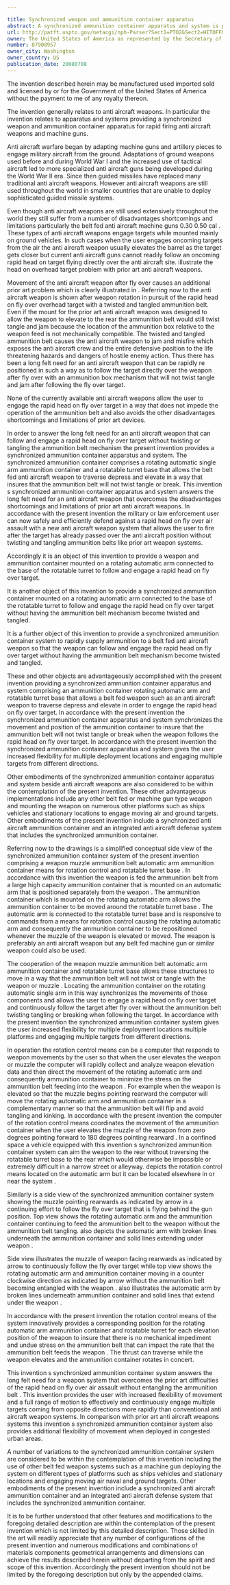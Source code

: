 ```yaml
---

title: Synchronized weapon and ammunition container apparatus
abstract: A synchronized ammunition container apparatus and system is provided with a weapon, rotating automatic arm, ammunition container, and rotatable turret base that allows an anti-aircraft weapon, to traverse, depress and elevate in order to engage a rapid, head-on, fly-over target. The synchronized ammunition container apparatus synchronizes the movement and position of the rotating automatic single arm, ammunition container and rotatable turret base to insure that the ammunition belt will not twist, tangle or break when the weapon follows a rapid, head-on, fly-over target. The synchronized ammunition container system and apparatus gives the user increased flexibility for multiple deployment locations and engaging multiple targets from different directions. Other embodiments include a synchronized anti-aircraft ammunition container and combining the apparatus and anti-aircraft weapon into an integrated anti-aircraft defense system with the synchronized ammunition container.
url: http://patft.uspto.gov/netacgi/nph-Parser?Sect1=PTO2&Sect2=HITOFF&p=1&u=%2Fnetahtml%2FPTO%2Fsearch-adv.htm&r=1&f=G&l=50&d=PALL&S1=07908957&OS=07908957&RS=07908957
owner: The United States of America as represented by the Secretary of the Army
number: 07908957
owner_city: Washington
owner_country: US
publication_date: 20080708
---
```

The invention described herein may be manufactured used imported sold and licensed by or for the Government of the United States of America without the payment to me of any royalty thereon.

The invention generally relates to anti aircraft weapons. In particular the invention relates to apparatus and systems providing a synchronized weapon and ammunition container apparatus for rapid firing anti aircraft weapons and machine guns.

Anti aircraft warfare began by adapting machine guns and artillery pieces to engage military aircraft from the ground. Adaptations of ground weapons used before and during World War I and the increased use of tactical aircraft led to more specialized anti aircraft guns being developed during the World War II era. Since then guided missiles have replaced many traditional anti aircraft weapons. However anti aircraft weapons are still used throughout the world in smaller countries that are unable to deploy sophisticated guided missile systems.

Even though anti aircraft weapons are still used extensively throughout the world they still suffer from a number of disadvantages shortcomings and limitations particularly the belt fed anti aircraft machine guns 0.30 0.50 cal . These types of anti aircraft weapons engage targets while mounted mainly on ground vehicles. In such cases when the user engages oncoming targets from the air the anti aircraft weapon usually elevates the barrel as the target gets closer but current anti aircraft guns cannot readily follow an oncoming rapid head on target flying directly over the anti aircraft site. illustrate the head on overhead target problem with prior art anti aircraft weapons.

Movement of the anti aircraft weapon after fly over causes an additional prior art problem which is clearly illustrated in . Referring now to the anti aircraft weapon is shown after weapon rotation in pursuit of the rapid head on fly over overhead target with a twisted and tangled ammunition belt. Even if the mount for the prior art anti aircraft weapon was designed to allow the weapon to elevate to the rear the ammunition belt would still twist tangle and jam because the location of the ammunition box relative to the weapon feed is not mechanically compatible. The twisted and tangled ammunition belt causes the anti aircraft weapon to jam and misfire which exposes the anti aircraft crew and the entire defensive position to the life threatening hazards and dangers of hostile enemy action. Thus there has been a long felt need for an anti aircraft weapon that can be rapidly re positioned in such a way as to follow the target directly over the weapon after fly over with an ammunition box mechanism that will not twist tangle and jam after following the fly over target.

None of the currently available anti aircraft weapons allow the user to engage the rapid head on fly over target in a way that does not impede the operation of the ammunition belt and also avoids the other disadvantages shortcomings and limitations of prior art devices.

In order to answer the long felt need for an anti aircraft weapon that can follow and engage a rapid head on fly over target without twisting or tangling the ammunition belt mechanism the present invention provides a synchronized ammunition container apparatus and system. The synchronized ammunition container comprises a rotating automatic single arm ammunition container and a rotatable turret base that allows the belt fed anti aircraft weapon to traverse depress and elevate in a way that insures that the ammunition belt will not twist tangle or break. This invention s synchronized ammunition container apparatus and system answers the long felt need for an anti aircraft weapon that overcomes the disadvantages shortcomings and limitations of prior art anti aircraft weapons. In accordance with the present invention the military or law enforcement user can now safely and efficiently defend against a rapid head on fly over air assault with a new anti aircraft weapon system that allows the user to fire after the target has already passed over the anti aircraft position without twisting and tangling ammunition belts like prior art weapon systems.

Accordingly it is an object of this invention to provide a weapon and ammunition container mounted on a rotating automatic arm connected to the base of the rotatable turret to follow and engage a rapid head on fly over target.

It is another object of this invention to provide a synchronized ammunition container mounted on a rotating automatic arm connected to the base of the rotatable turret to follow and engage the rapid head on fly over target without having the ammunition belt mechanism become twisted and tangled.

It is a further object of this invention to provide a synchronized ammunition container system to rapidly supply ammunition to a belt fed anti aircraft weapon so that the weapon can follow and engage the rapid head on fly over target without having the ammunition belt mechanism become twisted and tangled.

These and other objects are advantageously accomplished with the present invention providing a synchronized ammunition container apparatus and system comprising an ammunition container rotating automatic arm and rotatable turret base that allows a belt fed weapon such as an anti aircraft weapon to traverse depress and elevate in order to engage the rapid head on fly over target. In accordance with the present invention the synchronized ammunition container apparatus and system synchronizes the movement and position of the ammunition container to insure that the ammunition belt will not twist tangle or break when the weapon follows the rapid head on fly over target. In accordance with the present invention the synchronized ammunition container apparatus and system gives the user increased flexibility for multiple deployment locations and engaging multiple targets from different directions.

Other embodiments of the synchronized ammunition container apparatus and system beside anti aircraft weapons are also considered to be within the contemplation of the present invention. These other advantageous implementations include any other belt fed or machine gun type weapon and mounting the weapon on numerous other platforms such as ships vehicles and stationary locations to engage moving air and ground targets. Other embodiments of the present invention include a synchronized anti aircraft ammunition container and an integrated anti aircraft defense system that includes the synchronized ammunition container.

Referring now to the drawings is a simplified conceptual side view of the synchronized ammunition container system of the present invention comprising a weapon muzzle ammunition belt automatic arm ammunition container means for rotation control and rotatable turret base . In accordance with this invention the weapon is fed the ammunition belt from a large high capacity ammunition container that is mounted on an automatic arm that is positioned separately from the weapon . The ammunition container which is mounted on the rotating automatic arm allows the ammunition container to be moved around the rotatable turret base . The automatic arm is connected to the rotatable turret base and is responsive to commands from a means for rotation control causing the rotating automatic arm and consequently the ammunition container to be repositioned whenever the muzzle of the weapon is elevated or moved. The weapon is preferably an anti aircraft weapon but any belt fed machine gun or similar weapon could also be used.

The cooperation of the weapon muzzle ammunition belt automatic arm ammunition container and rotatable turret base allows these structures to move in a way that the ammunition belt will not twist or tangle with the weapon or muzzle . Locating the ammunition container on the rotating automatic single arm in this way synchronizes the movements of those components and allows the user to engage a rapid head on fly over target and continuously follow the target after fly over without the ammunition belt twisting tangling or breaking when following the target. In accordance with the present invention the synchronized ammunition container system gives the user increased flexibility for multiple deployment locations multiple platforms and engaging multiple targets from different directions.

In operation the rotation control means can be a computer that responds to weapon movements by the user so that when the user elevates the weapon or muzzle the computer will rapidly collect and analyze weapon elevation data and then direct the movement of the rotating automatic arm and consequently ammunition container to minimize the stress on the ammunition belt feeding into the weapon . For example when the weapon is elevated so that the muzzle begins pointing rearward the computer will move the rotating automatic arm and ammunition container in a complementary manner so that the ammunition belt will flip and avoid tangling and kinking. In accordance with the present invention the computer of the rotation control means coordinates the movement of the ammunition container when the user elevates the muzzle of the weapon from zero degrees pointing forward to 180 degrees pointing rearward . In a confined space a vehicle equipped with this invention s synchronized ammunition container system can aim the weapon to the rear without traversing the rotatable turret base to the rear which would otherwise be impossible or extremely difficult in a narrow street or alleyway. depicts the rotation control means located on the automatic arm but it can be located elsewhere in or near the system .

Similarly is a side view of the synchronized ammunition container system showing the muzzle pointing rearwards as indicated by arrow in a continuing effort to follow the fly over target that is flying behind the gun position. Top view shows the rotating automatic arm and the ammunition container continuing to feed the ammunition belt to the weapon without the ammunition belt tangling. also depicts the automatic arm with broken lines underneath the ammunition container and solid lines extending under weapon .

Side view illustrates the muzzle of weapon facing rearwards as indicated by arrow to continuously follow the fly over target while top view shows the rotating automatic arm and ammunition container moving in a counter clockwise direction as indicated by arrow without the ammunition belt becoming entangled with the weapon . also illustrates the automatic arm by broken lines underneath ammunition container and solid lines that extend under the weapon .

In accordance with the present invention the rotation control means of the system innovatively provides a corresponding position for the rotating automatic arm ammunition container and rotatable turret for each elevation position of the weapon to insure that there is no mechanical impediment and undue stress on the ammunition belt that can impact the rate that the ammunition belt feeds the weapon . The thrust can traverse while the weapon elevates and the ammunition container rotates in concert.

This invention s synchronized ammunition container system answers the long felt need for a weapon system that overcomes the prior art difficulties of the rapid head on fly over air assault without entangling the ammunition belt . This invention provides the user with increased flexibility of movement and a full range of motion to effectively and continuously engage multiple targets coming from opposite directions more rapidly than conventional anti aircraft weapon systems. In comparison with prior art anti aircraft weapons systems this invention s synchronized ammunition container system also provides additional flexibility of movement when deployed in congested urban areas.

A number of variations to the synchronized ammunition container system are considered to be within the contemplation of this invention including the use of other belt fed weapon systems such as a machine gun deploying the system on different types of platforms such as ships vehicles and stationary locations and engaging moving air naval and ground targets. Other embodiments of the present invention include a synchronized anti aircraft ammunition container and an integrated anti aircraft defense system that includes the synchronized ammunition container.

It is to be further understood that other features and modifications to the foregoing detailed description are within the contemplation of the present invention which is not limited by this detailed description. Those skilled in the art will readily appreciate that any number of configurations of the present invention and numerous modifications and combinations of materials components geometrical arrangements and dimensions can achieve the results described herein without departing from the spirit and scope of this invention. Accordingly the present invention should not be limited by the foregoing description but only by the appended claims.

